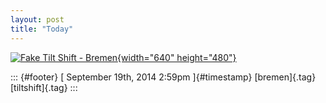 ```yaml
---
layout: post
title: "Today"
---
```



[![Fake Tilt Shift -
Bremen](https://farm4.staticflickr.com/3384/4554971521_841bc24aee_z.jpg){width="640"
height="480"}](https://www.flickr.com/photos/michasfotos/4554971521 "Fake Tilt Shift - Bremen by Micha, on Flickr")

::: {#footer}
[ September 19th, 2014 2:59pm ]{#timestamp} [bremen]{.tag}
[tiltshift]{.tag}
:::
